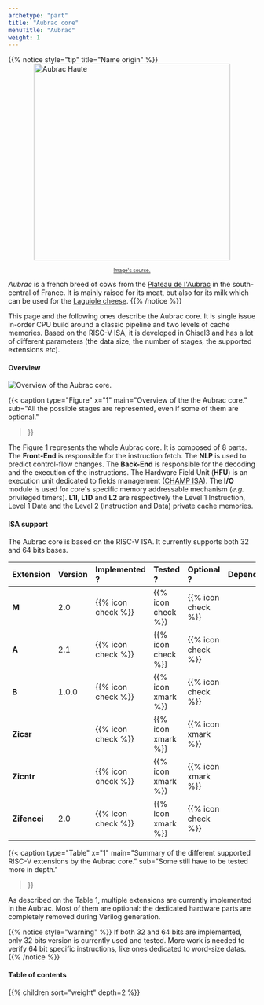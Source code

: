 ```yaml
---
archetype: "part"
title: "Aubrac core"
menuTitle: "Aubrac"
weight: 1
---
```


{{% notice style="tip" title="Name origin" %}}
<img src="/img/aubrac-haute.jpg" alt="Aubrac Haute" style="width: 400px; display: block; margin: 0 auto;">
 
<div style="text-align: center; font-size: 10px;"> 
  <a href="https://www.salon-agriculture.com/A-voir-sur-le-salon/La-vache-egerie/Les-anciennes-vaches-egeries/Decouvrez-Haute-l-egerie-de-l-edition-2018">Image's source.</a>
</div>

*Aubrac* is a french breed of cows from the [Plateau de l'Aubrac](https://www.parc-naturel-aubrac.fr/) in the south-central of France. It is mainly raised for its meat, but also for its milk which can be used for the [Laguiole cheese](https://www.fromage-laguiole.fr/index_en.php).
{{% /notice %}}

This page and the following ones describe the Aubrac core.
It is single issue in-order CPU build around a classic pipeline and two levels of cache memories.
Based on the RISC-V ISA, it is developed in Chisel3 and has a lot of different parameters (the data size, the number of stages, the supported extensions *etc*).

#### Overview

![Overview of the Aubrac core.](/fig/aubrac-top.png)

{{< caption 
  type="Figure" 
  x="1"
  main="Overview of the the Aubrac core."
  sub="All the possible stages are represented, even if some of them are optional."
>}}

The Figure 1 represents the whole Aubrac core.
It is composed of 8 parts.<br/>
The **Front-End** is responsible for the instruction fetch.
The **NLP** is used to predict control-flow changes.
The **Back-End** is responsible for the decoding and the execution of the instructions.
The Hardware Field Unit (**HFU**) is an execution unit dedicated to fields management ([CHAMP ISA](/doc/isa/champ)).
The **I/O** module is used for core's specific memory addressable mechanism (*e.g.* privileged timers).
**L1I**, **L1D** and **L2** are respectively the Level 1 Instruction, Level 1 Data and the Level 2 (Instruction and Data) private cache memories.



#### ISA support

The Aubrac core is based on the RISC-V ISA.
It currently supports both 32 and 64 bits bases.

| Extension       |  Version  |   Implemented ?    |      Tested ?      |     Optional ?     | Dependencies   |
|:----------------|:----------|:-------------------|:-------------------|:-------------------|:---------------|
| **M**           | 2.0       | {{% icon check %}} | {{% icon check %}} | {{% icon check %}} |                |
| **A**           | 2.1       | {{% icon check %}} | {{% icon check %}} | {{% icon check %}} |                |
| **B**           | 1.0.0     | {{% icon check %}} | {{% icon xmark %}} | {{% icon check %}} |                |
| **Zicsr**       |           | {{% icon check %}} | {{% icon xmark %}} | {{% icon xmark %}} |                |
| **Zicntr**      |           | {{% icon check %}} | {{% icon xmark %}} | {{% icon xmark %}} |                |
| **Zifencei**    | 2.0       | {{% icon check %}} | {{% icon xmark %}} | {{% icon check %}} |                |

{{< caption 
  type="Table" 
  x="1"
  main="Summary of the different supported RISC-V extensions by the Aubrac core."
  sub="Some still have to be tested more in depth."
>}}

As described on the Table 1, multiple extensions are currently implemented in the Aubrac.
Most of them are optional: the dedicated hardware parts are completely removed during Verilog generation.

{{% notice style="warning" %}}
If both 32 and 64 bits are implemented, only 32 bits version is currently used and tested.
More work is needed to verify 64 bit specific instructions, like ones dedicated to word-size datas.
{{% /notice %}}

#### Table of contents

{{% children sort="weight" depth=2 %}}
